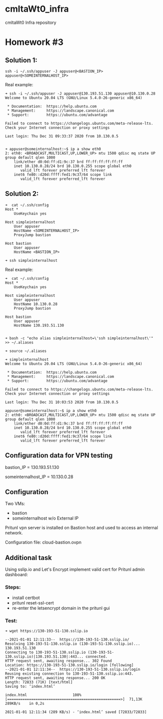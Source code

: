 # cmltaWt0_infra
cmltaWt0 Infra repository


Homework #3
===

Solution 1:
---

```
ssh -i ~/.ssh/appuser -J appuser@<BASTION_IP> appuser@<SOMEINTERNALHOST_IP>
```


Real example:

```
➜ ssh -i ~/.ssh/appuser -J appuser@130.193.51.130 appuser@10.130.0.28
Welcome to Ubuntu 20.04 LTS (GNU/Linux 5.4.0-26-generic x86_64)

 * Documentation:  https://help.ubuntu.com
 * Management:     https://landscape.canonical.com
 * Support:        https://ubuntu.com/advantage

Failed to connect to https://changelogs.ubuntu.com/meta-release-lts. Check your Internet connection or proxy settings

Last login: Thu Dec 31 09:33:37 2020 from 10.130.0.5


➜ appuser@someinternalhost:~$ ip a show eth0
2: eth0: <BROADCAST,MULTICAST,UP,LOWER_UP> mtu 1500 qdisc mq state UP group default qlen 1000
    link/ether d0:0d:ff:d1:9c:37 brd ff:ff:ff:ff:ff:ff
    inet 10.130.0.28/24 brd 10.130.0.255 scope global eth0
       valid_lft forever preferred_lft forever
    inet6 fe80::d20d:ffff:fed1:9c37/64 scope link
       valid_lft forever preferred_lft forever
```

Solution 2:
---

```
➜  cat ~/.ssh/config
Host *
    UseKeychain yes

Host simpleinternalhost
    User appuser
    HostName <SOMEINTERNALHOST_IP>
    ProxyJump bastion

Host bastion
    User appuser
    HostName <BASTION_IP>

➜ ssh simpleinternalhost
```


Real example:
```
➜  cat ~/.ssh/config
Host *
    UseKeychain yes

Host simpleinternalhost
    User appuser
    HostName 10.130.0.28
    ProxyJump bastion

Host bastion
    User appuser
    HostName 130.193.51.130


➜ bash -c "echo alias simpleinternalhost=\'ssh simpleinternalhost\'" >> ~/.aliases

➜ source ~/.aliases

➜ simpleinternalhost
Welcome to Ubuntu 20.04 LTS (GNU/Linux 5.4.0-26-generic x86_64)

 * Documentation:  https://help.ubuntu.com
 * Management:     https://landscape.canonical.com
 * Support:        https://ubuntu.com/advantage

Failed to connect to https://changelogs.ubuntu.com/meta-release-lts. Check your Internet connection or proxy settings

Last login: Thu Dec 31 10:03:53 2020 from 10.130.0.5

appuser@someinternalhost:~$ ip a show eth0
2: eth0: <BROADCAST,MULTICAST,UP,LOWER_UP> mtu 1500 qdisc mq state UP group default qlen 1000
    link/ether d0:0d:ff:d1:9c:37 brd ff:ff:ff:ff:ff:ff
    inet 10.130.0.28/24 brd 10.130.0.255 scope global eth0
       valid_lft forever preferred_lft forever
    inet6 fe80::d20d:ffff:fed1:9c37/64 scope link
       valid_lft forever preferred_lft forever
```


## Configuration data for VPN testing

bastion_IP = 130.193.51.130

someinternalhost_IP = 10.130.0.28


## Configuration

Two VMs:

- bastion
- someinternalhost w/o External IP


Pritunl vpn server is installed on Bastion host and used to access an internal network.

Configuration file: cloud-bastion.ovpn

## Additional task

Using sslip.io and Let's Encrypt implement valid cert for Pritunl admin dashboard:

### Steps:

- install certbot
- pritunl reset-ssl-cert
- re-enter the letsencrypt domain in the pritunl gui


### Test:


```
➜ wget https://130-193-51-130.sslip.io

--2021-01-01 12:11:33--  https://130-193-51-130.sslip.io/
Resolving 130-193-51-130.sslip.io (130-193-51-130.sslip.io)... 130.193.51.130
Connecting to 130-193-51-130.sslip.io (130-193-51-130.sslip.io)|130.193.51.130|:443... connected.
HTTP request sent, awaiting response... 302 Found
Location: https://130-193-51-130.sslip.io/login [following]
--2021-01-01 12:11:34--  https://130-193-51-130.sslip.io/login
Reusing existing connection to 130-193-51-130.sslip.io:443.
HTTP request sent, awaiting response... 200 OK
Length: 72833 (71K) [text/html]
Saving to: ‘index.html’

index.html                     100%[====================================================>]  71,13K   289KB/s    in 0,2s

2021-01-01 12:11:34 (289 KB/s) - ‘index.html’ saved [72833/72833]
```
